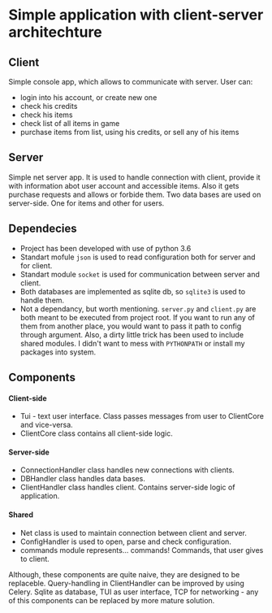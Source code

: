 # Simple application with client-server architechture

## Client
Simple console app, which allows to communicate with server. User can:
* login into his account, or create new one
* check his credits
* check his items
* check list of all items in game
* purchase items from list, using his credits, or sell any of his items

## Server
Simple net server app. It is used to handle connection with client, provide it with information abot user account and accessible items. Also it gets purchase requests and allows or forbide them. Two data bases are used on server-side. One for items and other for users.

## Dependecies
* Project has been developed with use of python 3.6
* Standart mofule `json` is used to read configuration both for server and for client. 
* Standart module `socket` is used for communication between server and client.
* Both databases are implemented as sqlite db, so `sqlite3` is used to handle them.
* Not a dependancy, but worth mentioning. `server.py` and `client.py` are both meant to be executed from project root. If you want to run any of them from another place, you would want to pass it path to config through argument. Also, a dirty little trick has been used to include shared modules. I didn't want to mess with `PYTHONPATH` or install my packages into system.

## Components
#### Client-side
* Tui - text user interface. Class passes messages from user to ClientCore and vice-versa.
* ClientCore class contains all client-side logic.
#### Server-side
* ConnectionHandler class handles new connections with clients.
* DBHandler class handles data bases.
* ClientHandler class handles client. Contains server-side logic of application.
#### Shared
* Net class is used to maintain connection between client and server.
* ConfigHandler is used to open, parse and check configuration.
* commands module represents... commands! Commands, that user gives to client.

Although, these components are quite naive, they are designed to be replaceble. Query-handling in ClientHandler can be improved by using Celery.
Sqlite as database, TUI as user interface, TCP for networking - any of this components can be replaced by more mature solution.